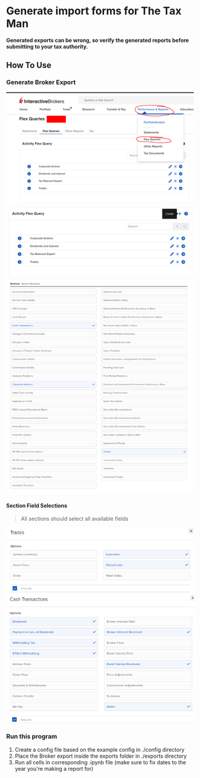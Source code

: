 # Generate import forms for The Tax Man

**Generated exports can be wrong, so verify the generated reports before submitting to your tax authority.**

## How To Use
### Generate Broker Export
![Location of Flex Queries](../images/flex-queries-location.png)
![How to create new Flex Query](../images/flex-query-new.png)
![Flex Query Sections](../images/flex-queries-selected.png)

#### Section Field Selections
> All sections should select all available fields

![Flex Query Trade Section selection](../images/flex-query-trades.png)
![Flex Query Cash transactions Section selection](../images/flex-query-cash-transaction.png)

### Run this program

1. Create a config file based on the example config in ./config directory
2. Place the Broker export inside the exports folder in ./exports directory
3. Run all cells in corresponding .ipynb file (make sure to fix dates to the year you're making a report for)


